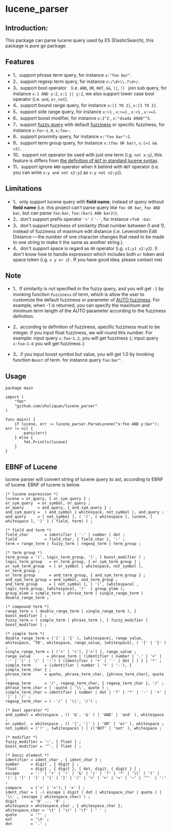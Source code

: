 # lucene_parser
## Introduction:
This package can parse lucene query used by ES (ElasticSearch), this package is pure go package.
## Features
- 1、support phrase term query, for instance `x:"foo bar"`.
- 2、support regexp term query, for instance `x:/\d+\\.?\d+/`.
- 3、support bool operator （i.e. `AND`, `OR`, `NOT`, `&&`, `||`, `!`） join sub query, for instance `x:1 AND y:2`, `x:1 || y:2`, we also support lower case bool operator (i.e. `and`, `or`, `not`).
- 4、support bound range query,  for instance `x:[1 TO 2]`, `x:[1 TO 2}`.
- 5、support side range query, for instance `x:>1` , `x:>=1` , `x:<1` , `x:<=1`.
- 6、support boost modifier, for instance `x:1^2` , `x:"dsada 8908"^3`.
- 7、support [fuzzy query](https://www.elastic.co/guide/en/elasticsearch/guide/current/fuzzy-query.html) with default [fuzziness](https://www.elastic.co/guide/en/elasticsearch/guide/current/fuzziness.html) or specific fuzziness, for instance `x:for~1.0`, `x;foo~`.
- 8、support proximity query, for instance `x:"foo bar"~2`.
- 9、support term group query, for instance `x:(foo OR bar)`, `x:(>1 && <2)`.
- 10、support not operator be used with just one term (i.g. `not x:y`), this feature is differs from [the definition of `NOT` in standard lucene syntax](https://lucene.apache.org/core/2_9_4/queryparsersyntax.html#NOT).
- 11、support ignore `AND` operator when it behind with `NOT` operator (i.e. you can write `x:y and not x2:y2` as `x:y not x2:y2`).

## Limitations
- 1、only support lucene query with **field name**, instead of query without **field name** (i.e. this project can't parse query like `foo OR bar`, `foo AND bar`, but can parse `foo:bar`, `foo:(bar1 AND bar2)`).
- 2、don't support prefix operator `'+'` / `'-'`, for instance `+fo0 -bar`.
- 3、don't support fuzziness of similarity (float number between 0 and 1), instead of fuzziness of maximum edit distance (i.e. Levenshtein Edit Distance — the number of one character changes that need to be made to one string to make it the same as another string.).
- 4、don't support space is regard as `OR` operator (i.g. `x1:y1 x2:y2`). (I don't know how to handle expression which includes both `or` token and space token (i.g. `x y or z`) . If you have good idea, please contact me)

## Note
- 1、If similarity is not specified in the fuzzy query, and you will get `-1` by invoking function `Fuzziness` of term, which is allow the user to customize the default fuzziness or parameter of [AUTO fuzziness](https://www.elastic.co/guide/en/elasticsearch/reference/8.4/common-options.html#fuzziness). For example, when -1 is returned, you can specify the maximum and minimum term length of the AUTO parameter according to the fuzziness definition.

- 2、according to definition of fuzziness, specific fuzziness must to be integer. if you input float fuzziness, we will round this number. For example: input query `x:foo~1.2`, you will get fuzziness `1`; input query `x:foo~1.6` you will get fuzziness `2`.

- 3、if you input boost symbol but value, you will get 1.0 by invoking function `Boost` of term. for instance query `foo:bar^`.

## Usage
```golang
package main

import (
    "fmt"
    "github.com/zhuliquan/lucene_parser"
)

func main() {
    if lucene, err := lucene_parser.ParseLucene("x:foo AND y:bar"); err != nil {
        panic(err)
    } else {
        fmt.Println(lucene)
    }
}
```

## EBNF of Lucene
lucene parser will convert string of lucene query to ast, according to EBNF of lucene. EBNF of lucene is below.

```ebnf
(* lucene expression *)
lucene = or_query, { or_sym_query } ;
or_sym_query  = or_symbol, or_query ;
or_query      = and_query, { and_sym_query } ;
and_sym_query =  ( and_symbol | whitespace, not_symbol ), and_query ;
and_query     = [ not_symbol ], ( '(', [ whitespace ], lucene, [ whitespace ], ')' | ( field, term) ) ;

(* field and term *)
field_char       = identifier | '-' | number | dot ;
field            = field_char, { field_char }, ':' ;
term = range_term | fuzzy_term | regexp_term | term_group ;

(* term group *)
term_group = '(', logic_term_group, ')', [ boost_modifier ] ;
logic_term_group   = or_term_group, { or_sym_term_group } ;
or_sym_term_group  = ( or_symbol | whitespace, not_symbol ), or_term_group ;
or_term_group      = and_term_group, { and_sym_term_group } ;
and_sym_term_group = and_symbol, and_term_group ;
and_term_group     = [ not_symbol ], ( '(', [whitespace] , logic_term_group, [whitespace], ')'  | group_elem );
group_elem = simple_term | phrase_term | single_range_term | double_range_term ;

(* compound term *)
range_term = ( double_range_term | single_range_term ), [ boost_modifier ] ;
fuzzy_term = ( simple_term | phrase_term ), [ fuzzy_modifier | boost_modifier ] ;

(* simple term *)
double_range_term = ('[' | '{' ), [whitespace], range_value, whitespace, 'TO', whitespace, range_value, [whitespace], ( ']' | '}' ) ;
single_range_term = [ ('>' | '<'), ['='] ], range_value ;
range_value       = phrase_term | (identifier | number | '.' | '+' | '-' | '|' | '/' | ':') { (identifier | '+' | '-' | dot | ) } | '*' ;
simple_term      = (identifier | number | '+' | '-'), { simple_term_char } ;
phrase_term      = quote, phrase_term_char, {phrase_term_char}, quote ;
regexp_term      = '/', regexp_term_char, { regexp_term_char }, '/' ;
phrase_term_char = ( -quote | '\\', quote ) ;
simple_term_char = identifier | number | dot | '?' | '*' | '-' | '+' | '|' | '/' ;
regexp_term_char = ( -'/' | '\\', '/') ;

(* bool operator *)
and_symbol = whitespace , (( '&', '&' ) | 'AND' | 'and' ), whitespace ;
or_symbol  = whitespace , (( '|', '|' ) | 'OR' | 'or' ), whitespace ;
not_symbol = ('!' , [whitespace] ) | (('NOT' | 'not' ), whitespace ;

(* modifier *)
fuzzy_modifier = '~', [ float ] ;
boost_modifier = '^', [ float ] ;

(* basic element *)
identifier = ident_char , { ident_char } ;
number     = digit , { digit } ;
float      = digit , { digit }, [ dot, digit, { digit } ] ;
escape     = '-' | '+' | '!' | '&' | '|' | '?' | '*' | '\\' | '(' | ')' | '[' | ']' | '{' | '}' | '/' | '<' | '>' | '=' | '~' | '^'  | ':' ;
compare    = ('<' | '>')，[ '=' ] ;
ident_char = ( -( escape | digit | dot | whitespace_char | quote ) | '\\' , (escape | whitespace_char) ) ;
digit      = '0' ... '9' ;
whitespace = whitespace_char , { whitespace_char };
whitespace_char = '\t' | '\r' | '\f' | ' ' ;
quote      = '"' ;
eol        = '\n' ;
dot        = '.' ;
```
